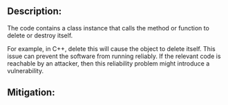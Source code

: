 ## Description:

The code contains a class instance that calls the method or function to delete or destroy itself.

For example, in C++, delete this will cause the object to delete itself. This issue can prevent the software from running reliably. If the relevant code is reachable by an attacker, then this reliability problem might introduce a vulnerability.

## Mitigation:
